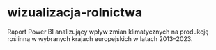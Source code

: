 # wizualizacja-rolnictwa
Raport Power BI analizujący wpływ zmian klimatycznych na produkcję roślinną w wybranych krajach europejskich w latach 2013–2023.
